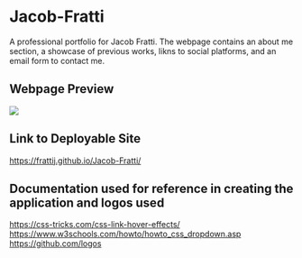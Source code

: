 # Jacob-Fratti
A professional portfolio for Jacob Fratti. The webpage contains an about me section, a showcase of previous works, likns to social platforms, and an email form to contact me.

## Webpage Preview
![](./assets/images/Preview.gif)

## Link to Deployable Site
https://frattij.github.io/Jacob-Fratti/

## Documentation used for reference in creating the application and logos used
https://css-tricks.com/css-link-hover-effects/ <br>
https://www.w3schools.com/howto/howto_css_dropdown.asp <br>
https://github.com/logos